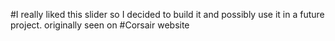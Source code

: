 #I really liked this slider so I decided to build it and possibly use it in a future project. originally seen on 
#Corsair website
